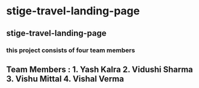 # stige-travel-landing-page
## stige-travel-landing-page
### this project consists of four team members 
## Team Members : 1. Yash Kalra 2. Vidushi Sharma 3. Vishu Mittal 4. Vishal Verma
